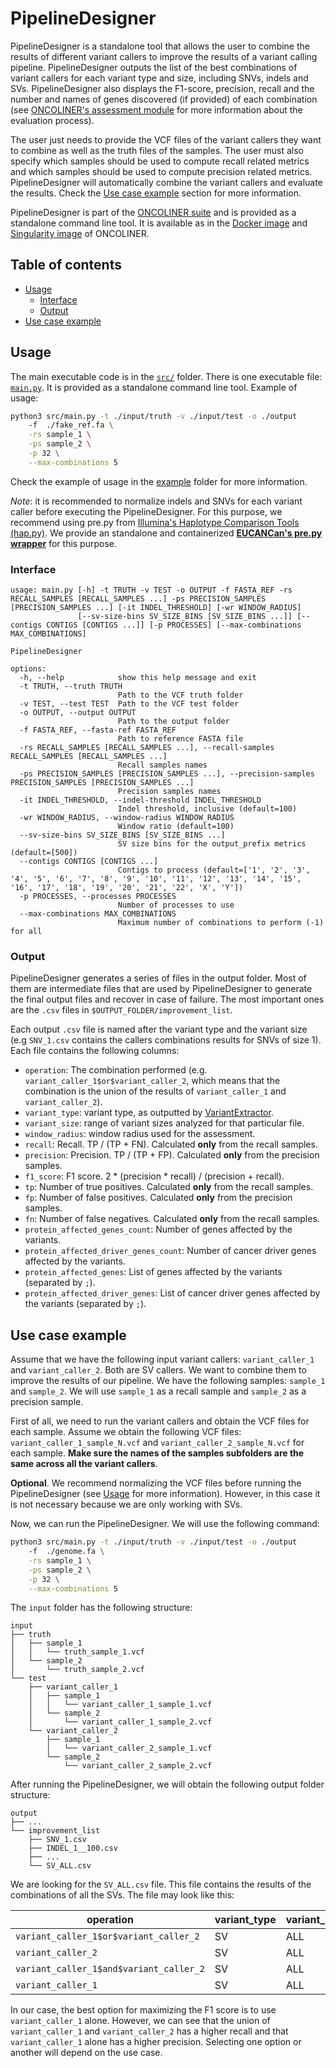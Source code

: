 # PipelineDesigner<!-- omit in toc -->

PipelineDesigner is a standalone tool that allows the user to combine the results of different variant callers to improve the results of a variant calling pipeline. PipelineDesigner outputs the list of the best combinations of variant callers for each variant type and size, including SNVs, indels and SVs. PipelineDesigner also displays the F1-score, precision, recall and the number and names of genes discovered (if provided) of each combination (see [ONCOLINER's assessment module](../../modules/oncoliner_assessment/) for more information about the evaluation process).

The user just needs to provide the VCF files of the variant callers they want to combine as well as the truth files of the samples. The user must also specify which samples should be used to compute recall related metrics and which samples should be used to compute precision related metrics. PipelineDesigner will automatically combine the variant callers and evaluate the results. Check the [Use case example](#use-case-example) section for more information.

PipelineDesigner is part of the [ONCOLINER suite](../../README.md) and is provided as a standalone command line tool. It is available as in the [Docker image](../../Dockerfile) and [Singularity image](../../singularity.def) of ONCOLINER.

## Table of contents<!-- omit in toc -->
- [Usage](#usage)
  - [Interface](#interface)
  - [Output](#output)
- [Use case example](#use-case-example)

## Usage

The main executable code is in the [`src/`](/src/) folder. There is one executable file: [`main.py`](/src/main.py). It is provided as a standalone command line tool. Example of usage:

```bash
python3 src/main.py -t ./input/truth -v ./input/test -o ./output
    -f  ./fake_ref.fa \
    -rs sample_1 \
    -ps sample_2 \
    -p 32 \
    --max-combinations 5
```

Check the example of usage in the [example](./example/) folder for more information.

_Note_: it is recommended to normalize indels and SNVs for each variant caller before executing the PipelineDesigner. For this purpose, we recommend using pre.py from [Illumina's Haplotype Comparison Tools (hap.py)](https://github.com/Illumina/hap.py). We provide an standalone and containerized **[EUCANCan's pre.py wrapper](https://github.com/EUCANCan/prepy-wrapper)** for this purpose.

### Interface
```
usage: main.py [-h] -t TRUTH -v TEST -o OUTPUT -f FASTA_REF -rs RECALL_SAMPLES [RECALL_SAMPLES ...] -ps PRECISION_SAMPLES [PRECISION_SAMPLES ...] [-it INDEL_THRESHOLD] [-wr WINDOW_RADIUS]
               [--sv-size-bins SV_SIZE_BINS [SV_SIZE_BINS ...]] [--contigs CONTIGS [CONTIGS ...]] [-p PROCESSES] [--max-combinations MAX_COMBINATIONS]

PipelineDesigner

options:
  -h, --help            show this help message and exit
  -t TRUTH, --truth TRUTH
                        Path to the VCF truth folder
  -v TEST, --test TEST  Path to the VCF test folder
  -o OUTPUT, --output OUTPUT
                        Path to the output folder
  -f FASTA_REF, --fasta-ref FASTA_REF
                        Path to reference FASTA file
  -rs RECALL_SAMPLES [RECALL_SAMPLES ...], --recall-samples RECALL_SAMPLES [RECALL_SAMPLES ...]
                        Recall samples names
  -ps PRECISION_SAMPLES [PRECISION_SAMPLES ...], --precision-samples PRECISION_SAMPLES [PRECISION_SAMPLES ...]
                        Precision samples names
  -it INDEL_THRESHOLD, --indel-threshold INDEL_THRESHOLD
                        Indel threshold, inclusive (default=100)
  -wr WINDOW_RADIUS, --window-radius WINDOW_RADIUS
                        Window ratio (default=100)
  --sv-size-bins SV_SIZE_BINS [SV_SIZE_BINS ...]
                        SV size bins for the output_prefix metrics (default=[500])
  --contigs CONTIGS [CONTIGS ...]
                        Contigs to process (default=['1', '2', '3', '4', '5', '6', '7', '8', '9', '10', '11', '12', '13', '14', '15', '16', '17', '18', '19', '20', '21', '22', 'X', 'Y'])
  -p PROCESSES, --processes PROCESSES
                        Number of processes to use
  --max-combinations MAX_COMBINATIONS
                        Maximum number of combinations to perform (-1) for all
```

### Output

PipelineDesigner generates a series of files in the output folder. Most of them are intermediate files that are used by PipelineDesigner to generate the final output files and recover in case of failure. The most important ones are the `.csv` files in `$OUTPUT_FOLDER/improvement_list`.

Each output `.csv` file is named after the variant type and the variant size (e.g `SNV_1.csv` contains the callers combinations results for SNVs of size 1). Each file contains the following columns:

* `operation`: The combination performed (e.g. `variant_caller_1$or$variant_caller_2`, which means that the combination is the union of the results of `variant_caller_1` and `variant_caller_2`).
* `variant_type`: variant type, as outputted by [VariantExtractor](https://github.com/EUCANCan/variant-extractor).
* `variant_size`: range of variant sizes analyzed for that particular file.
* `window_radius`: window radius used for the assessment.
* `recall`: Recall. TP / (TP + FN). Calculated **only** from the recall samples.
* `precision`: Precision. TP / (TP + FP). Calculated **only** from the precision samples.
* `f1_score`: F1 score. 2 * (precision * recall) / (precision + recall).
* `tp`: Number of true positives. Calculated **only** from the recall samples.
* `fp`: Number of false positives. Calculated **only** from the precision samples.
* `fn`: Number of false negatives. Calculated **only** from the recall samples.
* `protein_affected_genes_count`: Number of genes affected by the variants.
* `protein_affected_driver_genes_count`: Number of cancer driver genes affected by the variants.
* `protein_affected_genes`: List of genes affected by the variants (separated by `;`).
* `protein_affected_driver_genes`: List of cancer driver genes affected by the variants (separated by `;`).

## Use case example

Assume that we have the following input variant callers: `variant_caller_1` and `variant_caller_2`. Both are SV callers. We want to combine them to improve the results of our pipeline. We have the following samples: `sample_1` and `sample_2`. We will use `sample_1` as a recall sample and `sample_2` as a precision sample.

First of all, we need to run the variant callers and obtain the VCF files for each sample. Assume we obtain the following VCF files: `variant_caller_1_sample_N.vcf` and `variant_caller_2_sample_N.vcf` for each sample. **Make sure the names of the samples subfolders are the same across all the variant callers**.

**Optional**. We recommend normalizing the VCF files before running the PipelineDesigner (see [Usage](#usage) for more information). However, in this case it is not necessary because we are only working with SVs.

Now, we can run the PipelineDesigner. We will use the following command:

```bash
python3 src/main.py -t ./input/truth -v ./input/test -o ./output
    -f  ./genome.fa \
    -rs sample_1 \
    -ps sample_2 \
    -p 32 \
    --max-combinations 5
```

The `input` folder has the following structure:
```
input
├── truth
│   ├── sample_1
│   │   └── truth_sample_1.vcf
│   └── sample_2
│       └── truth_sample_2.vcf
└── test
    ├── variant_caller_1
    │   ├── sample_1
    │   │   └── variant_caller_1_sample_1.vcf
    │   └── sample_2
    │       └── variant_caller_1_sample_2.vcf
    └── variant_caller_2
        ├── sample_1
        │   └── variant_caller_2_sample_1.vcf
        └── sample_2
            └── variant_caller_2_sample_2.vcf
```

After running the PipelineDesigner, we will obtain the following output folder structure:
```
output
├── ...
└── improvement_list
    ├── SNV_1.csv
    ├── INDEL_1__100.csv
    ├── ...
    └── SV_ALL.csv
```

We are looking for the `SV_ALL.csv` file. This file contains the results of the combinations of all the SVs. The file may look like this:

| operation                               | variant_type | variant_size | recall | precision | f1_score | ... | num_callers |
| --------------------------------------- | ------------ | ------------ | ------ | --------- | -------- | --- | ----------- |
| `variant_caller_1$or$variant_caller_2`  | SV           | ALL          | 1.00   | 0.50      | 0.67     | ... | 2           |
| `variant_caller_2`                      | SV           | ALL          | 0.67   | 0.50      | 0.57     | ... | 1           |
| `variant_caller_1$and$variant_caller_2` | SV           | ALL          | 0.33   | 1.00      | 0.5      | ... | 2           |
| `variant_caller_1`                      | SV           | ALL          | 0.67   | 1.00      | 0.8      | ... | 1           |


In our case, the best option for maximizing the F1 score is to use `variant_caller_1` alone. However, we can see that the union of `variant_caller_1` and `variant_caller_2` has a higher recall and that `variant_caller_1` alone has a higher precision. Selecting one option or another will depend on the use case.
